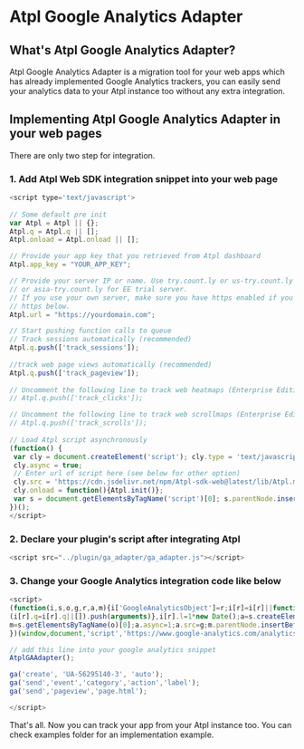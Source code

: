 # Atpl Google Analytics Adapter

## What's Atpl Google Analytics Adapter?
Atpl Google Analytics Adapter is a migration tool for your web apps which has already implemented Google Analytics trackers, you can easily send your analytics data to your Atpl instance too without any extra integration.

## Implementing Atpl Google Analytics Adapter in your web pages
There are only two step for integration.

### 1. Add Atpl Web SDK integration snippet into your web page

```js
<script type='text/javascript'>
  
// Some default pre init
var Atpl = Atpl || {};
Atpl.q = Atpl.q || [];
Atpl.onload = Atpl.onload || [];

// Provide your app key that you retrieved from Atpl dashboard
Atpl.app_key = "YOUR_APP_KEY";

// Provide your server IP or name. Use try.count.ly or us-try.count.ly 
// or asia-try.count.ly for EE trial server.
// If you use your own server, make sure you have https enabled if you use
// https below.
Atpl.url = "https://yourdomain.com"; 

// Start pushing function calls to queue
// Track sessions automatically (recommended)
Atpl.q.push(['track_sessions']);
  
//track web page views automatically (recommended)
Atpl.q.push(['track_pageview']);
  
// Uncomment the following line to track web heatmaps (Enterprise Edition)
// Atpl.q.push(['track_clicks']);

// Uncomment the following line to track web scrollmaps (Enterprise Edition)
// Atpl.q.push(['track_scrolls']);
  
// Load Atpl script asynchronously
(function() {
 var cly = document.createElement('script'); cly.type = 'text/javascript'; 
 cly.async = true;
 // Enter url of script here (see below for other option)
 cly.src = 'https://cdn.jsdelivr.net/npm/Atpl-sdk-web@latest/lib/Atpl.min.js';
 cly.onload = function(){Atpl.init()};
 var s = document.getElementsByTagName('script')[0]; s.parentNode.insertBefore(cly, s);
})();
</script>
```

### 2. Declare your plugin's script after integrating Atpl

```js
<script src="../plugin/ga_adapter/ga_adapter.js"></script>
```

### 3. Change your Google Analytics integration code like below

```js
<script>
(function(i,s,o,g,r,a,m){i['GoogleAnalyticsObject']=r;i[r]=i[r]||function(){
(i[r].q=i[r].q||[]).push(arguments)},i[r].l=1*new Date();a=s.createElement(o),
m=s.getElementsByTagName(o)[0];a.async=1;a.src=g;m.parentNode.insertBefore(a,m)
})(window,document,'script','https://www.google-analytics.com/analytics.js','ga');

// add this line into your google analytics snippet
AtplGAAdapter();

ga('create', 'UA-56295140-3', 'auto');
ga('send','event','category','action','label');
ga('send','pageview','page.html');

</script>
```

That's all. Now you can track your app from your Atpl instance too. You can check examples folder for an implementation example.
